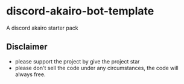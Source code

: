 # discord-akairo-bot-template
A discord akairo starter pack


## Disclaimer
 - please support the project by give the project star
 - please don't sell the code under any circumstances, the code will always free.
